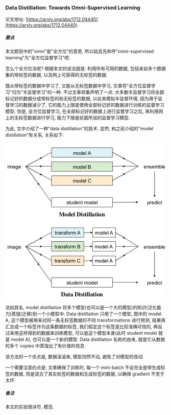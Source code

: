 ### Data Distillation: Towards Omni-Supervised Learning

论文地址: [https://arxiv.org/abs/1712.04440](https://arxiv.org/abs/1712.04440)

##### 要点

本文题目中的"omni"是"全方位"的意思, 所以姑且先称呼"omni-supervised learning"为"全方位监督学习"吧.

怎么个全方位法呢? 根据本文的说法就是: 利用所有可用的数据, 包括来自多个数据集的带标签的数据, 以及网上可获得的无标签的数据.

既从带标签的数据中学习了, 又能从无标签数据中学习, 文章将"全方位监督学习"归为"半监督学习"的一种. 不过文章郑重声明了一点: 大多数半监督学习将全部标记好的数据分成带标签的和无标签的数据, 以此来模拟半监督环境, 因为用于监督学习的数据减少了, 它的能力上限是使用全部标记好的数据进行训练的监督学习模型; 但是, 全方位监督学习, 在全部标记好的数据上进行监督学习之后, 再利用网上的无标签数据进行学习, 能力下限是前面所说的监督学习模型.

为此, 文中介绍了一种"data distillation"的技术. 显然, 和之前介绍的"model distillation"有关系, 关系如下:

![model_distillation_vs_data_distillation.png](../../img/201901/model_distillation_vs_data_distillation.png)

法如其名, model distillation 将多个模型(也可以是一个大的模型)的知识(泛化能力)蒸馏(迁移)到一个小模型中. Data distillation 只用了一个模型, 图中的 model A, 这个模型被用来对同一条无标签数据的不同 transformations 进行预测, 结果再汇总成一个标签作为这条数据的标签, 我们假定这个标签是比较准确可信的, 再反过来用这样得到的数据来训练模型, 可以是这个模型本身(此时 student model 就是 model A), 也可以是一个新的模型. Data distillation 名称的由来, 就是它从数据的多个 copies 中蒸馏出了有价值的信息. 

该方法的一个优点是, 数据滚滚来, 模型岿然不动, 避免了对模型的改动.

一个需要注意的点是: 文章确保了训练时, 每一个 mini-batch 不会完全是带生成标签的数据, 而是混合了真实标签的数据和生成标签的数据, 以确保 gradient 不至于太坏.

##### 备注

本文的实验很详尽, 模范.
